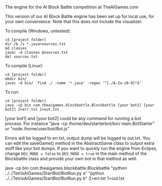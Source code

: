 The engine for the AI Block Battle competition at TheAIGames.com

This version of our AI Block Battle engine has been set up for local use, for your own convenience. Note that this does *not* include the visualizer.

To compile (Windows, untested):

    cd [project folder]
    dir /b /s *.java>sources.txt
    md classes
    javac -d classes @sources.txt
    del sources.txt

To compile (Linux):

    cd [project folder]
    mkdir bin/
    javac -d bin/ `find ./ -name '*.java' -regex '^[./A-Za-z0-9]*$'`
    
To run:

    cd [project folder]
    java -cp bin com.theaigames.blockbattle.Blockbattle [your bot1] [your bot2] 2>err.txt 1>out.txt

[your bot1] and [your bot2] could be any command for running a bot process. For instance "java -cp /home/dev/starterbot/bin/ main.BotStarter" or "node /home/user/bot/Bot.js"

Errors will be logged to err.txt, output dump will be logged to out.txt. You can edit the saveGame() method in the AbstractGame class to output extra stuff like your bot dumps. If you want to quickly run the engine from Eclipse, change `DEV_MODE = false` to `DEV_MODE = true` in the main method of the Blockbattle class and provide your own bot in that method as well.


java -cp bin com.theaigames.blockbattle.Blockbattle  "python ../../TetrisAiGames/StartBot/BotRun.py a"  "python ../../TetrisAiGames/StartBot/BotRun.py b" 2>err.txt 1>out.txt
